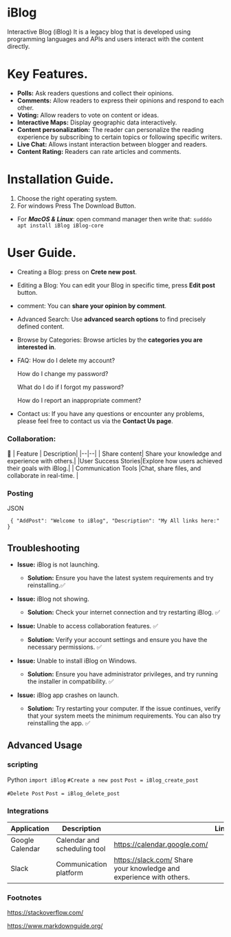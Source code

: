 # iBlog
Interactive Blog (iBlog) It is a legacy blog that is developed using programming languages ​​and APIs and users interact with the content directly.

# Key Features.
- **Polls:** Ask readers questions and collect their opinions.
- **Comments:** Allow readers to express their opinions and respond to each other.
- **Voting:** Allow readers to vote on content or ideas.
- **Interactive Maps:** Display geographic data interactively.
- **Content personalization:** The reader can personalize the reading experience by subscribing to certain topics or following specific writers.
- **Live Chat:** Allows instant interaction between blogger and readers.
- **Content Rating:** Readers can rate articles and comments.

# Installation Guide.
1. Choose the right operating system.
2. For windows Press The  Download  Button.
- For **_MacOS & Linux_**: open command manager then write that: `sudddo apt install iBlog iBlog-core`

# User Guide.

- Creating a Blog: press on **Crete new post**.
- Editing a Blog: You can edit your Blog in specific time, press **Edit post** button.
- comment: You can **share your opinion  by comment**.
- Advanced Search: Use **advanced search options** to find precisely defined content.
- Browse by Categories: Browse articles by the **categories you are interested in**.
- FAQ: 
   How do I delete my account?

   How do I change my password?

   What do I do if I forgot my password?

   How do I report an inappropriate comment?
   
- Contact us: If you have any questions or encounter any problems, please feel free to contact us via the **Contact Us page**.

 ### Collaboration:
:calendar:
| Feature |  Description|
|--|--|
|  Share content|  Share your knowledge and experience with others.|
|User Success Stories|Explore how users achieved their goals with iBlog.|
| Communication Tools |Chat, share files, and collaborate in real-time.  |

### Posting

JSON

`
{
  "AddPost": "Welcome to iBlog",
  "Description": "My All links here:"
}`

## Troubleshooting
- **Issue:** iBlog is not launching.

  -   **Solution:** Ensure you have the latest system requirements and try reinstalling.:white_check_mark:
- **Issue:** iBlog not showing.

   -   **Solution:** Check your internet connection and try restarting iBlog. :white_check_mark:
- **Issue:** Unable to access collaboration features. :white_check_mark:
  - **Solution:** Verify your account settings and ensure you have the necessary permissions. :white_check_mark:
 - **Issue:** Unable to install iBlog on Windows.
   - **Solution:** Ensure you have administrator privileges, and try running the installer in compatibility. :white_check_mark:
  - **Issue:** iBlog app crashes on launch.
    - **Solution:** Try restarting your computer. If the issue continues, verify that your system meets the minimum requirements. You can also try reinstalling the app. :white_check_mark:

 ##  Advanced Usage
### scripting 
Python
 `import iBlog`
 `#Create a new post`
 `Post = iBlog_create_post`

`#Delete Post`
`Post = iBlog_delete_post`

### Integrations


   |   Application|  Description  |  |Link |
|---|---|-|--|
|  Google Calendar | Calendar and scheduling tool  | https://calendar.google.com/  |
|  Slack |   Communication platform| https://slack.com/   Share your knowledge and experience with others.

### Footnotes 
https://stackoverflow.com/

https://www.markdownguide.org/

<!--stackedit_data:
eyJoaXN0b3J5IjpbMTY2NzI5NjQ5NSwyMTQxODc5NzMzXX0=
-->